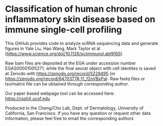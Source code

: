 # Classification of human chronic inflammatory skin disease based on immune single-cell profiling

This GitHub provides code to analyze scRNA sequencing data and generate figures in Yale Liu, Hao Wang, Mark Taylor et al (https://www.science.org/doi/10.1126/sciimmunol.abl9165).

Raw bam files are deposited at the EGA under accession number EGAS00001005271, while the final seurat object with cell identites is saved at Zenodo with https://zenodo.org/record/5228495 (or https://zenodo.org/record/6470377#.Yl_f2oVBxPa). Raw fastq files or tsv/matrix file can be obtained through corresponding author.

Our paper based webpage tool can be accessed here: https://rashX.ucsf.edu

Produced in the Cheng/Cho Lab, Dept. of Dermatology, University of California, San Francisco. If you have any question or request other data information, please feel free to email the corresponding authors
